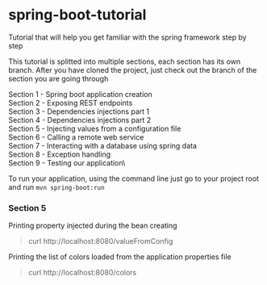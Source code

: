 # spring-boot-tutorial
Tutorial that will help you get familiar with the spring framework step by step

This tutorial is splitted into multiple sections, each section has its own branch. After you have cloned the project, just check out the branch of the section you are going through

Section 1 - Spring boot application creation\
Section 2 - Exposing REST endpoints\
Section 3 - Dependencies injections part 1\
Section 4 - Dependencies injections part 2\
Section 5 - Injecting values from a configuration file\
Section 6 - Calling a remote web service\
Section 7 - Interacting with a database using spring data\
Section 8 - Exception handling\
Section 9 - Testing our application\

To run your application, using the command line just go to your project root and run `mvn spring-boot:run`

### Section 5

Printing property injected during the bean creating
> curl http://localhost:8080/valueFromConfig

Printing the list of colors loaded from the application properties file
> curl http://localhost:8080/colors







 
